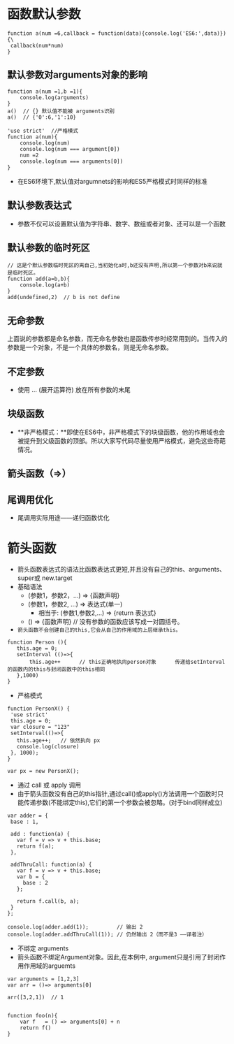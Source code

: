# 函数默认参数
```
function a(num =6,callback = function(data){console.log('ES6:',data)}){\
 callback(num*num)
}
```
## 默认参数对arguments对象的影响
```
function a(num =1,b =1){
    console.log(arguments)
}
a()  // {} 默认值不能被 arguments识别
a()  // {'0':6,'1':10}
```


```
'use strict'  //严格模式
function a(num){
    console.log(num)
    console.log(num === argument[0])
    num =2 
    console.log(num === arguments[0])
}

```
* 在ES6环境下,默认值对argumnets的影响和ES5严格模式时同样的标准
## 默认参数表达式
* 参数不仅可以设置默认值为字符串、数字、数组或者对象、还可以是一个函数
## 默认参数的临时死区
```
// 这是个默认参数临时死区的离自己,当初始化a时,b还没有声明,所以第一个参数对b来说就是临时死区。
function add(a=b,b){
    console.log(a+b)
}
add(undefined,2)  // b is not define
```
## 无命参数
上面说的参数都是命名参数，而无命名参数也是函数传参时经常用到的。当传入的参数是一个对象，不是一个具体的参数名，则是无命名参数。
## 不定参数 
* 使用 ... (展开运算符) 放在所有参数的末尾
## 块级函数
* **非严格模式：**即使在ES6中，非严格模式下的块级函数，他的作用域也会被提升到父级函数的顶部。所以大家写代码尽量使用严格模式，避免这些奇葩情况。
## 箭头函数（=>）
## 尾调用优化
* 尾调用实际用途——递归函数优化

# 箭头函数
* 箭头函数表达式的语法比函数表达式更短,并且没有自己的this、arguments、super或 new.target
* 基础语法
    * (参数1，参数2，...)  => {函数声明}    
    * (参数1，参数2, ...)  => 表达式(单一)
        * 相当于: (参数1,参数2,...) => {return 表达式}
     * () => {函数声明}    // 没有参数的函数应该写成一对圆括号。
 * `箭头函数不会创建自己的this,它会从自己的作用域的上层继承this。`
 ```
function Person (){
    this.age = 0;
    setInterval (()=>{
        this.age++      // this正确地执向person对象      传递给setInterval的函数内的this与封闭函数中的this相同
    },1000)
}

 ```    
 * 严格模式
 ```
function PersonX() {
  'use strict'
  this.age = 0;
  var closure = "123"
  setInterval(()=>{
    this.age++;   // 依然执向 px
    console.log(closure)
  }, 1000);
}

var px = new PersonX();
 ```

 * 通过 call 或 apply 调用
 * 由于箭头函数没有自己的this指针,通过call()或apply()方法调用一个函数时只能传递参数(不能绑定this),它们的第一个参数会被忽略。(对于bind同样成立)
 ```
var adder = {
  base : 1,
    
  add : function(a) {
    var f = v => v + this.base;
    return f(a);
  },

  addThruCall: function(a) {
    var f = v => v + this.base;
    var b = {
      base : 2
    };
            
    return f.call(b, a);
  }
};

console.log(adder.add(1));         // 输出 2
console.log(adder.addThruCall(1)); // 仍然输出 2（而不是3 ——译者注）

 ```

* 不绑定 arguments
* 箭头函数不绑定Argument对象。因此,在本例中, argument只是引用了封闭作用作用域的arguemts

```
var arguments = [1,2,3]
var arr = ()=> arguments[0]

arr([3,2,1])  // 1


function foo(n){
    var f   = () => arguments[0] + n
    return f()
}

```